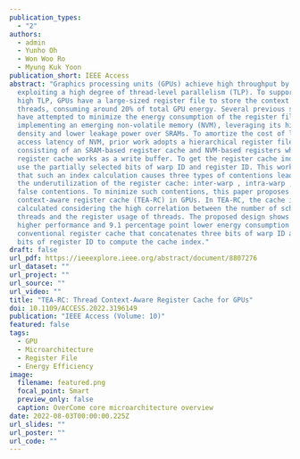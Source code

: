 ```yaml
---
publication_types:
  - "2"
authors:
  - admin
  - Yunho Oh
  - Won Woo Ro
  - Myung Kuk Yoon
publication_short: IEEE Access
abstract: "Graphics processing units (GPUs) achieve high throughput by
  exploiting a high degree of thread-level parallelism (TLP). To support such
  high TLP, GPUs have a large-sized register file to store the context of all
  threads, consuming around 20% of total GPU energy. Several previous studies
  have attempted to minimize the energy consumption of the register file by
  implementing an emerging non-volatile memory (NVM), leveraging its higher
  density and lower leakage power over SRAMs. To amortize the cost of long
  access latency of NVM, prior work adopts a hierarchical register file
  consisting of an SRAM-based register cache and NVM-based registers where the
  register cache works as a write buffer. To get the register cache index, they
  use the partially selected bits of warp ID and register ID. This work observes
  that such an index calculation causes three types of contentions leading to
  the underutilization of the register cache: inter-warp , intra-warp , and
  false contentions. To minimize such contentions, this paper proposes a thread
  context-aware register cache (TEA-RC) in GPUs. In TEA-RC, the cache index is
  calculated considering the high correlation between the number of scheduled
  threads and the register usage of threads. The proposed design shows 28.5%
  higher performance and 9.1 percentage point lower energy consumption over the
  conventional register cache that concatenates three bits of warp ID and five
  bits of register ID to compute the cache index."
draft: false
url_pdf: https://ieeexplore.ieee.org/abstract/document/8807276
url_dataset: ""
url_project: ""
url_source: ""
url_video: ""
title: "TEA-RC: Thread Context-Aware Register Cache for GPUs"
doi: 10.1109/ACCESS.2022.3196149
publication: "IEEE Access (Volume: 10)"
featured: false
tags:
  - GPU
  - Microarchitecture
  - Register File
  - Energy Efficiency
image:
  filename: featured.png
  focal_point: Smart
  preview_only: false
  caption: OverCome core microarchitecture overview
date: 2022-08-03T00:00:00.225Z
url_slides: ""
url_poster: ""
url_code: ""
---
```

